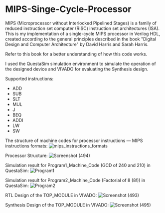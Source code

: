 # MIPS-Singe-Cycle-Processor
MIPS (Microprocessor without Interlocked Pipelined Stages) is a family of reduced instruction set computer (RISC) instruction set architectures (ISA). This is my implementation of a single-cycle MIPS processor in Verilog HDL, created according to the general principles described in the book "Digital Design and Computer Architecture" by David Harris and Sarah Harris.

Refer to this book for a better understanding of how this code works. 

I used the QuestaSim simulation environment to simulate the operation of the designed device and VIVADO for evaluating the Synthesis design.

Supported instructions:
- ADD
- SUB
- SLT
- MUL
- J
- BEQ
- ADDI
- LW
- SW

The structure of machine codes for processor instructions — MIPS instructions formats:
  ![mips_instructions_formats](https://github.com/EngAhmed21/MIPS-Singe-Cycle-Processor/assets/90782588/d324c9ba-2c76-43f1-b36b-2f4d0d76a2ae)

  Processor Structure:
  ![Screenshot (494)](https://github.com/EngAhmed21/MIPS-Singe-Cycle-Processor/assets/90782588/fd2dfd57-3fb0-4c51-93ec-52e64db256e1)

Simulation result for Program1_Machine_Code (GCD of 240 and 210) in QuestaSim:
![Program1](https://github.com/EngAhmed21/MIPS-Singe-Cycle-Processor/assets/90782588/fcda08b9-2ab2-4eef-a86e-a0017903fba3)

Simulation result for Program2_Machine_Code (Factorial of 8 (8!)) in QuestaSim:
![Program2](https://github.com/EngAhmed21/MIPS-Singe-Cycle-Processor/assets/90782588/c1fb0bc6-69f7-49f3-ba22-43e02c7917ac)

RTL Design of the TOP_MODULE in VIVADO:
![Screenshot (493)](https://github.com/EngAhmed21/MIPS-Singe-Cycle-Processor/assets/90782588/a23ce52d-6a4d-4fed-a62d-6053d3fd76d1)

Synthesis Design of the TOP_MODULE in VIVADO:
![Screenshot (495)](https://github.com/EngAhmed21/MIPS-Singe-Cycle-Processor/assets/90782588/2069d72f-26c7-46ff-a113-d4653fe517fa)

